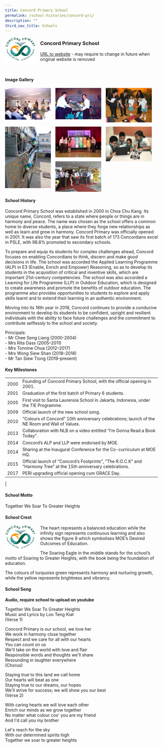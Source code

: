 ```yaml
---
title: Concord Primary School
permalink: /school-histories/concord-pri/
description: ""
third_nav_title: Schools
---
```

<img src="/images/concordpri1.png" style="width:20%;margin-right:15px;" align = "left">

### **Concord Primary School**
[URL to website](https://concordpri.moe.edu.sg/) - may require to change in future when original website is removed

<br clear="left">

#### **Image Gallery**

<p><a href="https://staging.d1yxymztqoj7qn.amplifyapp.com/images/ahmadibrahimpri2.jpg">  
<img src="/images/concordpri2.jpg" style="width:30%;margin-right:15px;" align = "left">
</a></p>

<p><a href="https://staging.d1yxymztqoj7qn.amplifyapp.com/images/ahmadibrahimpri3.jpg">  
<img src="/images/concordpri3.jpg" style="width:30%;margin-right:15px;" align = "left">
</a></p>

<p><a href="https://staging.d1yxymztqoj7qn.amplifyapp.com/images/ahmadibrahimpri4.jpg">  
<img src="/images/concordpri4.jpg" style="width:30%;margin-right:15px;" align = "left">
</a></p>

<br clear="left">

<p><a href="https://staging.d1yxymztqoj7qn.amplifyapp.com/images/ahmadibrahimpri2.jpg">  
<img src="/images/concordpri5.jpg" style="width:30%;margin-right:15px;" align = "left">
</a></p>

<p><a href="https://staging.d1yxymztqoj7qn.amplifyapp.com/images/ahmadibrahimpri3.jpg">  
<img src="/images/concordpri6.jpg" style="width:30%;margin-right:15px;" align = "left">
</a></p>

<p><a href="https://staging.d1yxymztqoj7qn.amplifyapp.com/images/ahmadibrahimpri4.jpg">  
<img src="/images/concordpri7.jpg" style="width:30%;margin-right:15px;" align = "left">
</a></p>

<p><a href="https://staging.d1yxymztqoj7qn.amplifyapp.com/images/ahmadibrahimpri4.jpg">  
<img src="/images/concordpri8.jpg" style="width:30%;margin-right:15px;" align = "left">
</a></p>

<br clear="left">

#### **School History**
Concord Primary School was established in 2000 in Choa Chu Kang. Its unique name, Concord, refers to a state where people or things are in harmony and peace. The name was chosen as the school offers a common home to diverse students, a place where they forge new relationships as well as learn and grow in harmony. Concord Primary was officially opened in 2001. It was also the year that saw its first batch of 173 Concordians excel in PSLE, with 98.8% promoted to secondary schools.

To prepare and equip its students for complex challenges ahead, Concord focuses on enabling Concordians to think, discern and make good decisions in life. The school was accorded the Applied Learning Programme (ALP) in E3 (Enable, Enrich and Empower) Reasoning, so as to develop its students in the acquisition of critical and inventive skills, which are important 21st-century competencies. The school was also accorded a Learning for Life Programme (LLP) in Outdoor Education, which is designed to create awareness and promote the benefits of outdoor education. The programme also provides opportunities to students to explore and apply skills learnt and to extend their learning in an authentic environment.

Moving into its 18th year in 2018, Concord continues to provide a conducive environment to develop its students to be confident, upright and resilient individuals with the ability to face future challenges and the commitment to contribute selflessly to the school and society.

Principals:<br>
\- Mr Chee Seng Liang (2000-2004)<br>
\- Mrs Rita Dass (2005–2011)<br>
\- Mrs Tonnine Chua (2012–2017)<br>
\- Mrs Wong Siew Shan (2018–2018)<br>
\- Mr Tan Siew Tiong (2019–present)

#### **Key Milestones**

|  |  |
|:---:|---|
| 2000 | Founding of Concord Primary School, with the official opening in 2001. |
| 2001 | Graduation of the first batch of Primary 6 students. |
| 2005 | First visit to Santa Laurensia School in Jakarta, Indonesia, under the TIE Programme. |
| 2009 | Official launch of the new school song. |
| 2010 | “Colours of Concord” 10th anniversary celebrations; launch of the NE Room and Wall of Values. |
| 2013 | Collaboration with NLB on a video entitled “I’m Gonna Read a Book Today”. |
| 2014 | Concord’s ALP and LLP were endorsed by MOE. |
| 2014 | Sharing at the Inaugural Conference for the Co-curriculum at MOE HQ. |
| 2015 | Official launch of “Concord’s Footprints”, “The R.O.C.K” and “Harmony Tree” at the 15th anniversary celebrations. |
| 2017 | PERI upgrading official opening cum GRACE Day. |
|

#### **School Motto**
Together We Soar To Greater Heights

#### **School Crest**
<img src="/images/concordpri1.png" style="width:20%;margin-right:15px;" align = "left">

The heart represents a balanced education while the infinity sign represents continuous learning and also shows the figure 8 which symbolises MOE’s Desired Outcomes of Education.

The Soaring Eagle in the middle stands for the school’s motto of Soaring to Greater Heights, with the book being the foundation of education.

The colours of turquoise green represents harmony and nurturing growth, while the yellow represents brightness and vibrancy.

#### **School Song**
**Audio, require school to upload on youtube**

Together We Soar To Greater Heights<br>
Music and Lyrics by Loo Teng Kiat<br>
(Verse 1)

Concord Primary is our school, we love her<br>
We work in harmony close together<br>
Respect and we care for all with our hearts<br>
You can count on us<br>
We'll take on the world with love and flair<br>
Responsible words and thoughts we'll share<br>
Resounding in laughter everywhere<br>
(Chorus)

Staying true to this land we call home<br>
Our hearts will beat as one<br>
Staying true to our dreams, our hopes<br>
We'll strive for success; we will show you our best<br>
(Verse 2)

With caring hearts we will love each other<br>
Enrich our minds as we grow together<br>
No matter what colour cos' you are my friend<br>
And I'd call you my brother

Let's reach for the sky<br>
With our determined spirits high<br>
Together we soar to greater heights